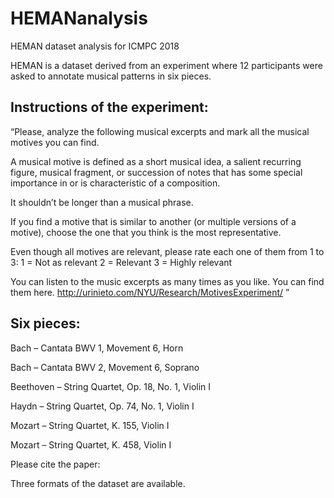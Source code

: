 # HEMANanalysis
HEMAN dataset analysis for ICMPC 2018

HEMAN is a dataset derived from an experiment where 12 participants were asked to annotate musical patterns in six pieces. 

## Instructions of the experiment:
“Please, analyze the following musical excerpts and mark all the musical motives you can find. 

A musical motive is defined as a short musical idea, a salient recurring figure, musical fragment, or succession of notes that has some special importance in or is characteristic of a composition. 

It shouldn’t be longer than a musical phrase. 

If you find a motive that is similar to another (or multiple versions of a motive), choose the one that you think is the most representative. 

Even though all motives are relevant, please rate each one of them from 1 to 3: 
1 = Not as relevant 
2 = Relevant 
3 = Highly relevant 

You can listen to the music excerpts as many times as you like. You can find them here. http://urinieto.com/NYU/Research/MotivesExperiment/ ”



## Six pieces:
Bach – Cantata BWV 1, Movement 6, Horn 

Bach – Cantata BWV 2, Movement 6, Soprano

Beethoven – String Quartet, Op. 18, No. 1, Violin I

Haydn – String Quartet, Op. 74, No. 1, Violin I

Mozart – String Quartet, K. 155, Violin I

Mozart – String Quartet, K. 458, Violin I


Please cite the paper: 

Three formats of the dataset are available. 
